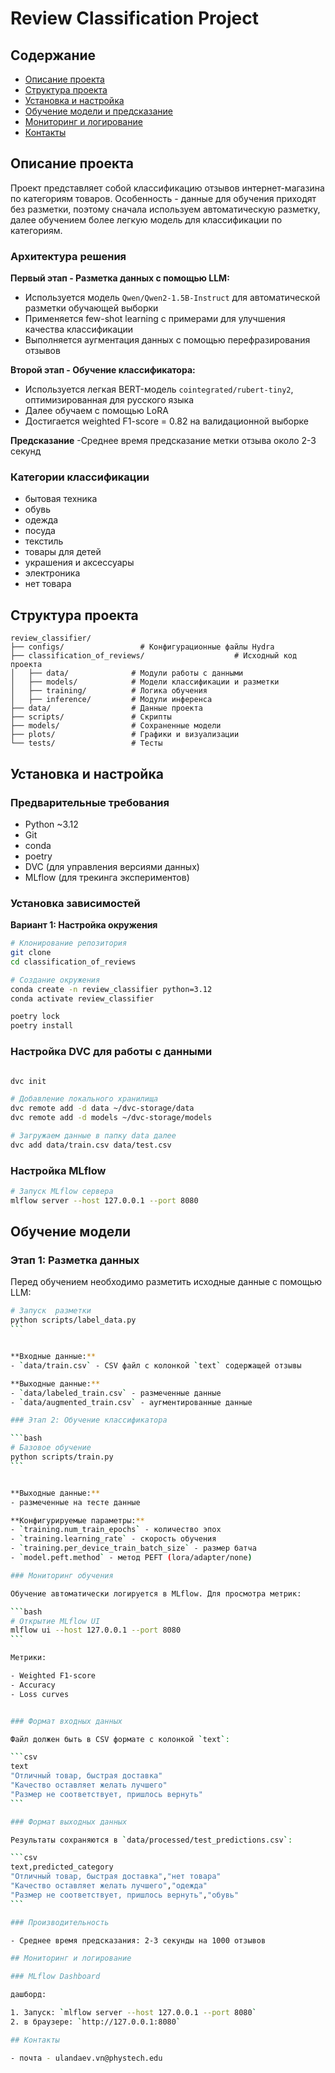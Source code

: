 # Review Classification Project

## Содержание

- [Описание проекта](#описание-проекта)
- [Структура проекта](#структура-проекта)
- [Установка и настройка](#установка-и-настройка)
- [Обучение модели и предсказание](#обучение-модели)
- [Мониторинг и логирование](#мониторинг-и-логирование)
- [Контакты](#подготовка-к-продакшену)

## Описание проекта

Проект представляет собой классификацию отзывов интернет-магазина по категориям товаров. Особенность - данные для обучения приходят без разметки, поэтому сначала используем автоматическую разметку, далее обучением более легкую модель для классификации по категориям.

### Архитектура решения

**Первый этап - Разметка данных с помощью LLM:**

- Используется модель `Qwen/Qwen2-1.5B-Instruct` для автоматической разметки обучающей выборки
- Применяется few-shot learning с примерами для улучшения качества классификации
- Выполняется аугментация данных с помощью перефразирования отзывов

**Второй этап - Обучение классификатора:**

- Используется легкая BERT-модель `cointegrated/rubert-tiny2`, оптимизированная для русского языка
- Далее обучаем с помощью LoRA
- Достигается weighted F1-score = 0.82 на валидационной выборке

**Предсказание**
-Среднее время предсказание метки отзыва около 2-3 секунд

### Категории классификации

- бытовая техника
- обувь
- одежда
- посуда
- текстиль
- товары для детей
- украшения и аксессуары
- электроника
- нет товара

## Структура проекта

```
review_classifier/
├── configs/                 # Конфигурационные файлы Hydra
├── classification_of_reviews/                    # Исходный код проекта
│   ├── data/              # Модули работы с данными
│   ├── models/            # Модели классификации и разметки
│   ├── training/          # Логика обучения
│   ├── inference/         # Модули инференса
├── data/                  # Данные проекта
├── scripts/               # Скрипты
├── models/                # Сохраненные модели
├── plots/                 # Графики и визуализации
└── tests/                 # Тесты
```

## Установка и настройка

### Предварительные требования

- Python ~3.12
- Git
- conda
- poetry
- DVC (для управления версиями данных)
- MLflow (для трекинга экспериментов)

### Установка зависимостей

**Вариант 1: Настройка окружения**

```bash
# Клонирование репозитория
git clone
cd classification_of_reviews

# Создание окружения
conda create -n review_classifier python=3.12
conda activate review_classifier

poetry lock
poetry install
```

### Настройка DVC для работы с данными

```bash

dvc init

# Добавление локального хранилища
dvc remote add -d data ~/dvc-storage/data
dvc remote add -d models ~/dvc-storage/models

# Загружаем данные в папку data далее
dvc add data/train.csv data/test.csv
```

### Настройка MLflow

```bash
# Запуск MLflow сервера
mlflow server --host 127.0.0.1 --port 8080
```

## Обучение модели

### Этап 1: Разметка данных

Перед обучением необходимо разметить исходные данные с помощью LLM:

````bash
# Запуск  разметки
python scripts/label_data.py
```


**Входные данные:**
- `data/train.csv` - CSV файл с колонкой `text` содержащей отзывы

**Выходные данные:**
- `data/labeled_train.csv` - размеченные данные
- `data/augmented_train.csv` - аугментированные данные

### Этап 2: Обучение классификатора

```bash
# Базовое обучение
python scripts/train.py
```


**Выходные данные:**
- размеченные на тесте данные

**Конфигурируемые параметры:**
- `training.num_train_epochs` - количество эпох
- `training.learning_rate` - скорость обучения
- `training.per_device_train_batch_size` - размер батча
- `model.peft.method` - метод PEFT (lora/adapter/none)

### Мониторинг обучения

Обучение автоматически логируется в MLflow. Для просмотра метрик:

```bash
# Открытие MLflow UI
mlflow ui --host 127.0.0.1 --port 8080
```

Метрики:

- Weighted F1-score
- Accuracy
- Loss curves


### Формат входных данных

Файл должен быть в CSV формате с колонкой `text`:

```csv
text
"Отличный товар, быстрая доставка"
"Качество оставляет желать лучшего"
"Размер не соответствует, пришлось вернуть"
```

### Формат выходных данных

Результаты сохраняются в `data/processed/test_predictions.csv`:

```csv
text,predicted_category
"Отличный товар, быстрая доставка","нет товара"
"Качество оставляет желать лучшего","одежда"
"Размер не соответствует, пришлось вернуть","обувь"
```

### Производительность

- Среднее время предсказания: 2-3 секунды на 1000 отзывов

## Мониторинг и логирование

### MLflow Dashboard

дашборд:

1. Запуск: `mlflow server --host 127.0.0.1 --port 8080`
2. в браузере: `http://127.0.0.1:8080`

## Контакты

- почта - ulandaev.vn@phystech.edu
````
